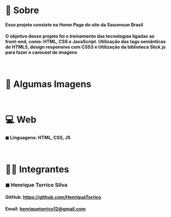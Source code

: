 # 📌 Sobre

#### <p>Esse projeto consiste na Home Page do site da Sasumsun Brasil</p>

#### <p>O objetivo desse projeto foi o treinamento das tecnologias ligadas ao front-end, como: HTML, CSS e JavaScript. Utilização das tags semânticas do HTML5, design responsivo com CSS3 e Utilização da biblioteca Slick.js para fazer o carousel de imagens</p>

<br>

# 📍 Algumas Imagens

<br>

# 💻 Web
#### ◼ Linguagens: HTML, CSS, JS

<br>

# 👨‍💻 Integrantes
### ◼ Henrique Torrico Silva <br>
#### GitHub: https://github.com/HenriqueTorrico
#### Email: henriquetorrico12@gmail.com
